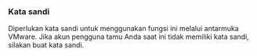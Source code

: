 ### Kata sandi

Diperlukan kata sandi untuk menggunakan fungsi ini melalui antarmuka VMware.
Jika akun pengguna tamu Anda saat ini tidak memiliki kata sandi, silakan buat kata sandi.
